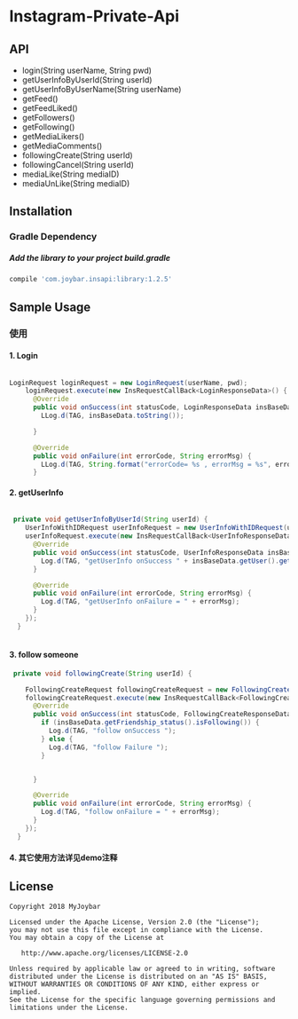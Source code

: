 # Instagram-Private-Api


## API
 - login(String userName, String pwd)
 - getUserInfoByUserId(String userId)
 - getUserInfoByUserName(String userName)
 - getFeed()
 - getFeedLiked()
 - getFollowers()
 - getFollowing()
 - getMediaLikers()
 - getMediaComments()
 - followingCreate(String userId)
 - followingCancel(String userId)
 - mediaLike(String mediaID)
 - mediaUnLike(String mediaID)
 

## Installation
### Gradle Dependency

#####   Add the library to your project build.gradle

```gradle
compile 'com.joybar.insapi:library:1.2.5'

```

## Sample Usage

### 使用


#### 1. Login
```java
 
LoginRequest loginRequest = new LoginRequest(userName, pwd);
    loginRequest.execute(new InsRequestCallBack<LoginResponseData>() {
      @Override
      public void onSuccess(int statusCode, LoginResponseData insBaseData) {
        LLog.d(TAG, insBaseData.toString());

      }

      @Override
      public void onFailure(int errorCode, String errorMsg) {
        LLog.d(TAG, String.format("errorCode= %s , errorMsg = %s", errorCode, errorMsg));
      }

```

#### 2. getUserInfo
```java
 
 private void getUserInfoByUserId(String userId) {
    UserInfoWithIDRequest userInfoRequest = new UserInfoWithIDRequest(userId);
    userInfoRequest.execute(new InsRequestCallBack<UserInfoResponseData>() {
      @Override
      public void onSuccess(int statusCode, UserInfoResponseData insBaseData) {
        Log.d(TAG, "getUserInfo onSuccess " + insBaseData.getUser().getUsername());
      }

      @Override
      public void onFailure(int errorCode, String errorMsg) {
        Log.d(TAG, "getUserInfo onFailure = " + errorMsg);
      }
    });
  }
  
```

#### 3. follow someone
```java
 private void followingCreate(String userId) {

    FollowingCreateRequest followingCreateRequest = new FollowingCreateRequest(userId);
    followingCreateRequest.execute(new InsRequestCallBack<FollowingCreateResponseData>() {
      @Override
      public void onSuccess(int statusCode, FollowingCreateResponseData insBaseData) {
        if (insBaseData.getFriendship_status().isFollowing()) {
          Log.d(TAG, "follow onSuccess ");
        } else {
          Log.d(TAG, "follow Failure ");
        }


      }

      @Override
      public void onFailure(int errorCode, String errorMsg) {
        Log.d(TAG, "follow onFailure = " + errorMsg);
      }
    });
  }


```



#### 4. 其它使用方法详见demo注释

## License

    Copyright 2018 MyJoybar

    Licensed under the Apache License, Version 2.0 (the "License");
    you may not use this file except in compliance with the License.
    You may obtain a copy of the License at

       http://www.apache.org/licenses/LICENSE-2.0

    Unless required by applicable law or agreed to in writing, software
    distributed under the License is distributed on an "AS IS" BASIS,
    WITHOUT WARRANTIES OR CONDITIONS OF ANY KIND, either express or implied.
    See the License for the specific language governing permissions and
    limitations under the License.   